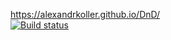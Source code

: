 https://alexandrkoller.github.io/DnD/ \
[![Build status](https://ci.appveyor.com/api/projects/status/t03a66mrj7ed8n4s?svg=true)](https://ci.appveyor.com/project/AlexandrKoller/dnd)
